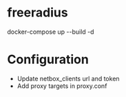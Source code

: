 # freeradius
docker-compose up --build -d

# Configuration
- Update netbox_clients url and token
- Add proxy targets in proxy.conf
